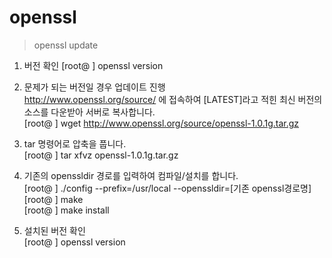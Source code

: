 # openssl
> openssl update
1. 버전 확인 
  [root@ ] openssl version

2. 문제가 되는 버전일 경우 업데이트 진행<br/>
  http://www.openssl.org/source/ 에 접속하여 [LATEST]라고 적힌 최신 버전의 소스를 
  다운받아 서버로 복사합니다.<br/>
  [root@ ] wget http://www.openssl.org/source/openssl-1.0.1g.tar.gz 

3. tar 명령어로 압축을 풉니다.<br/>
  [root@ ] tar xfvz openssl-1.0.1g.tar.gz 

4. 기존의 openssldir 경로를 입력하여 컴파일/설치를 합니다.<br/>
  [root@ ] ./config --prefix=/usr/local --openssldir=[기존 openssl경로명]<br/>
  [root@ ] make<br/>
  [root@ ] make install<br/>

5. 설치된 버전 확인 <br/>
  [root@ ] openssl version
